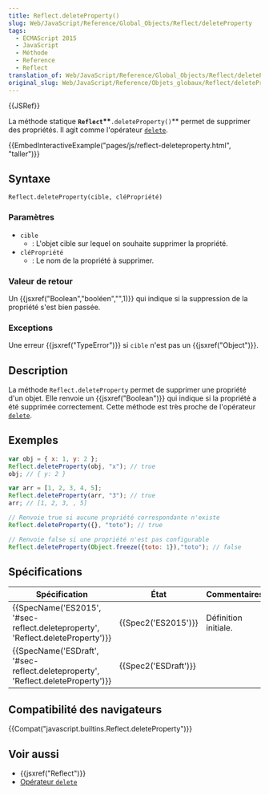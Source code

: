 ```yaml
---
title: Reflect.deleteProperty()
slug: Web/JavaScript/Reference/Global_Objects/Reflect/deleteProperty
tags:
  - ECMAScript 2015
  - JavaScript
  - Méthode
  - Reference
  - Reflect
translation_of: Web/JavaScript/Reference/Global_Objects/Reflect/deleteProperty
original_slug: Web/JavaScript/Reference/Objets_globaux/Reflect/deleteProperty
---
```

{{JSRef}}

La méthode statique **`Reflect`\*\***`.deleteProperty()`\*\* permet de supprimer des propriétés. Il agit comme l'opérateur [`delete`](/fr/docs/Web/JavaScript/Reference/Opérateurs/L_opérateur_delete).

{{EmbedInteractiveExample("pages/js/reflect-deleteproperty.html", "taller")}}

## Syntaxe

    Reflect.deleteProperty(cible, cléPropriété)

### Paramètres

- `cible`
  - : L'objet cible sur lequel on souhaite supprimer la propriété.
- `cléPropriété`
  - : Le nom de la propriété à supprimer.

### Valeur de retour

Un {{jsxref("Boolean","booléen","",1)}} qui indique si la suppression de la propriété s'est bien passée.

### Exceptions

Une erreur {{jsxref("TypeError")}} si `cible` n'est pas un {{jsxref("Object")}}.

## Description

La méthode `Reflect.deleteProperty` permet de supprimer une propriété d'un objet. Elle renvoie un {{jsxref("Boolean")}} qui indique si la propriété a été supprimée correctement. Cette méthode est très proche de l'opérateur [`delete`](/fr/docs/Web/JavaScript/Reference/Opérateurs/L_opérateur_delete).

## Exemples

```js
var obj = { x: 1, y: 2 };
Reflect.deleteProperty(obj, "x"); // true
obj; // { y: 2 }

var arr = [1, 2, 3, 4, 5];
Reflect.deleteProperty(arr, "3"); // true
arr; // [1, 2, 3, , 5]

// Renvoie true si aucune propriété correspondante n'existe
Reflect.deleteProperty({}, "toto"); // true

// Renvoie false si une propriété n'est pas configurable
Reflect.deleteProperty(Object.freeze({toto: 1}),"toto"); // false
```

## Spécifications

| Spécification                                                                                                | État                         | Commentaires         |
| ------------------------------------------------------------------------------------------------------------ | ---------------------------- | -------------------- |
| {{SpecName('ES2015', '#sec-reflect.deleteproperty', 'Reflect.deleteProperty')}}     | {{Spec2('ES2015')}}     | Définition initiale. |
| {{SpecName('ESDraft', '#sec-reflect.deleteproperty', 'Reflect.deleteProperty')}} | {{Spec2('ESDraft')}} |                      |

## Compatibilité des navigateurs

{{Compat("javascript.builtins.Reflect.deleteProperty")}}

## Voir aussi

- {{jsxref("Reflect")}}
- [Opérateur `delete`](/fr/docs/Web/JavaScript/Reference/Opérateurs/L_opérateur_delete)
